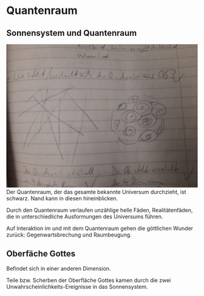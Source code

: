 # Quantenraum

## Sonnensystem und Quantenraum

![image](../images/welten.jpg)Der Quantenraum, der das gesamte bekannte Universum durchzieht, ist schwarz. Nand kann in diesen hineinblicken.

Durch den Quantenraum verlaufen unzählige helle Fäden, Realitätenfäden, die in unterschiedliche Ausformungen des Universums führen.

Auf Interaktion im und mit dem Quantenraum gehen die göttlichen Wunder zurück: Gegenwartsbrechung und Raumbeugung.

## Oberfäche Gottes

Befindet sich in einer anderen Dimension.

Teile bzw. Scherben der Oberfläche Gottes kamen durch die zwei Unwahrscheinlichkeits-Ereignisse in das Sonnensystem.

